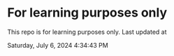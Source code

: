 # For learning purposes only
This repo is for learning purposes only.
Last updated at

Saturday, July 6, 2024 4:34:43 PM

